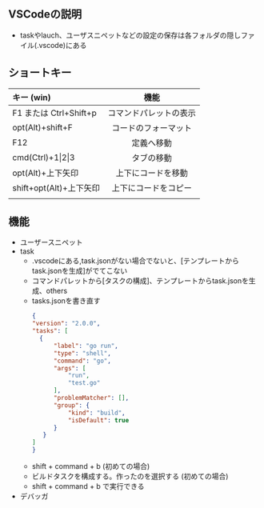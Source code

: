 ## VSCodeの説明
- taskやlauch、ユーザスニペットなどの設定の保存は各フォルダの隠しファイル(.vscode)にある

## ショートキー
|キー (win)|機能|
|:--|:-:|
|F1 または Ctrl+Shift+p|コマンドパレットの表示|
|opt(Alt)+shift+F|コードのフォーマット|
|F12|定義へ移動|
|cmd(Ctrl)+1\|2\|3|タブの移動|
|opt(Alt)+上下矢印|上下にコードを移動|
|shift+opt(Alt)+上下矢印|上下にコードをコピー|
|||

## 機能
- ユーザースニペット
- task
  - .vscodeにある,task.jsonがない場合でないと、\[テンプレートからtask.jsonを生成]がでてこない 
  - コマンドパレットから\[タスクの構成]、テンプレートからtask.jsonを生成、others
  - tasks.jsonを書き直す
      ```json
      {
    "version": "2.0.0",
    "tasks": [
        {
            "label": "go run",
            "type": "shell",
            "command": "go",
            "args": [
                "run",
                "test.go"
            ],
            "problemMatcher": [],
            "group": {
                "kind": "build",
                "isDefault": true
            }
         }
      ]
    }
      ```
  - shift + command + b (初めての場合)
  - ビルドタスクを構成する。作ったのを選択する  (初めての場合)
  - shift + command + b で実行できる
- デバッガ

